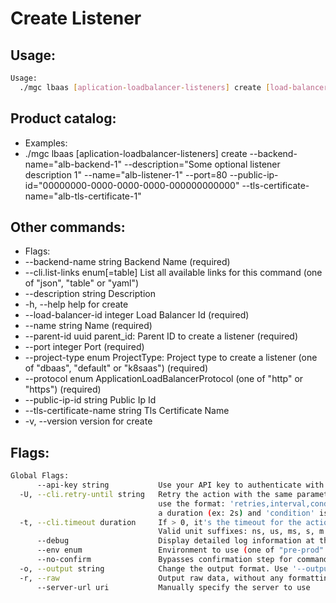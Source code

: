 # Create Listener

## Usage:
```bash
Usage:
  ./mgc lbaas [aplication-loadbalancer-listeners] create [load-balancer-id] [flags]
```

## Product catalog:
- Examples:
- ./mgc lbaas [aplication-loadbalancer-listeners] create --backend-name="alb-backend-1" --description="Some optional listener description 1" --name="alb-listener-1" --port=80 --public-ip-id="00000000-0000-0000-0000-000000000000" --tls-certificate-name="alb-tls-certificate-1"

## Other commands:
- Flags:
- --backend-name string           Backend Name (required)
- --cli.list-links enum[=table]   List all available links for this command (one of "json", "table" or "yaml")
- --description string            Description
- -h, --help                          help for create
- --load-balancer-id integer      Load Balancer Id (required)
- --name string                   Name (required)
- --parent-id uuid                parent_id: Parent ID to create a listener (required)
- --port integer                  Port (required)
- --project-type enum             ProjectType: Project type to create a listener (one of "dbaas", "default" or "k8saas") (required)
- --protocol enum                 ApplicationLoadBalancerProtocol (one of "http" or "https") (required)
- --public-ip-id string           Public Ip Id
- --tls-certificate-name string   Tls Certificate Name
- -v, --version                       version for create

## Flags:
```bash
Global Flags:
      --api-key string           Use your API key to authenticate with the API
  -U, --cli.retry-until string   Retry the action with the same parameters until the given condition is met. The flag parameters
                                 use the format: 'retries,interval,condition', where 'retries' is a positive integer, 'interval' is
                                 a duration (ex: 2s) and 'condition' is a 'engine=value' pair such as "jsonpath=expression"
  -t, --cli.timeout duration     If > 0, it's the timeout for the action execution. It's specified as numbers and unit suffix.
                                 Valid unit suffixes: ns, us, ms, s, m and h. Examples: 300ms, 1m30s
      --debug                    Display detailed log information at the debug level
      --env enum                 Environment to use (one of "pre-prod" or "prod") (default "prod")
      --no-confirm               Bypasses confirmation step for commands that ask a confirmation from the user
  -o, --output string            Change the output format. Use '--output=help' to know more details.
  -r, --raw                      Output raw data, without any formatting or coloring
      --server-url uri           Manually specify the server to use
```

